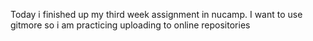 Today i finished up my third week assignment in nucamp.  I want to use gitmore so i am practicing uploading to online repositories
